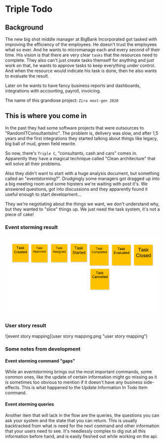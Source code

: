 # Triple Todo

## Background

The new big shot middle manager at BigBank Incorporated got tasked with improving the efficiency of the employees.
He doesn't trust the employees what so ever. And he wants to micromanage each and every second of their time.
His vision is that there are very clear `tasks` that the resources need to complete.
They also can't just create tasks themself for anything and just work on that, he wants to approve tasks to keep everything under control.
And when the resource would indicate his task is done, then he also wants to evaluate the result.

Later on he wants to have fancy business reports and dashboards, integrations with accounting, payroll, invoicing.

The name of this grandiose project: `Zira next-gen 2020`

## This is where you come in

In the past they had some software projects that were outsources to "RandomITConsultantsInc".
The problem is, delivery was slow, and after 1,5 years and the first integrations
they started talking about things like legacy, big ball of mud, green field rewrite.

So now, there's `Triple C`, "consultants, cash and cars" comes in.
Apparently they have a magical technique called "Clean architecture" that will solve all their problems.

Also they didn't want to start with a huge analysis document, but something called an "eventstorming?".
Drudgingly some managers got dragged up into a big meeting room and some hipsters we're waiting with post it's.
We answered questions, got into discussions and they apparently found it useful enough to start development...

They we're negotiating about the things we want, we don't understand why, but they wanted to "slice" things up.
We just need the task system, it's not a piece of cake!

### Event storming result
![event storming](eventstorming.png "event storming")

### User story result
![event story mapping](user story mapping.png "user story mapping")

### Some notes from development
#### Event storming command "gaps"
While an eventstorming brings out the most important commands, some common ones, like the update of certain information might go missing as it is sometimes too obvious to mention if it doesn't have any business side-effects. This is what happened to the Update Information In Todo Item command.

#### Event storming queries
Another item that will lack in the flow are the queries, the questions you can ask your system and the state that you can return. This is usually backtracked from what is need for the next command and other information that your users need to see. It's needlessly complex to dig out all this information before hand, and is easily fleshed out while working on the api.